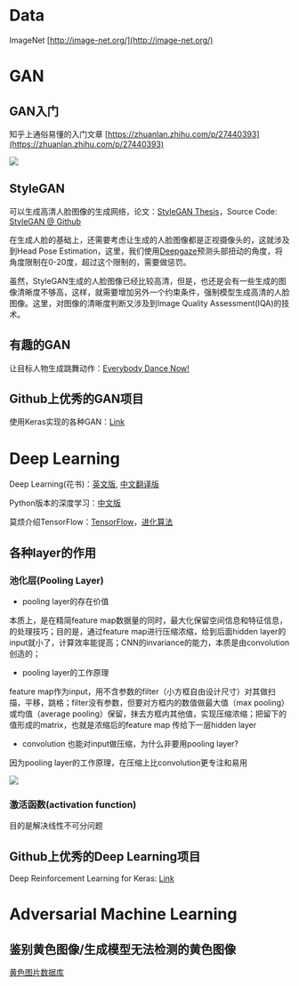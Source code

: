 # Data

ImageNet [http://image-net.org/](http://image-net.org/)

# GAN

## GAN入门

知乎上通俗易懂的入门文章 [https://zhuanlan.zhihu.com/p/27440393](https://zhuanlan.zhihu.com/p/27440393)

![](https://pic2.zhimg.com/80/v2-7319eab235d83fe971fb769f62cbb15d_hd.png)

## StyleGAN

可以生成高清人脸图像的生成网络，论文：[StyleGAN Thesis](https://arxiv.org/pdf/1812.04948.pdf)，Source Code: [StyleGAN @ Github](https://github.com/NVlabs/stylegan)

在生成人脸的基础上，还需要考虑让生成的人脸图像都是正视摄像头的，这就涉及到Head Pose Estimation，这里，我们使用[Deepgaze](https://github.com/mpatacchiola/deepgaze)预测头部扭动的角度，将角度限制在0-20度，超过这个限制的，需要做惩罚。

虽然，StyleGAN生成的人脸图像已经比较高清，但是，也还是会有一些生成的图像清晰度不够高，这样，就需要增加另外一个约束条件，强制模型生成高清的人脸图像。这里，对图像的清晰度判断又涉及到Image Quality Assessment(IQA)的技术。

## 有趣的GAN

让目标人物生成跳舞动作：[Everybody Dance Now!](https://twitter.com/hardmaru/status/1032762806796312576)

## Github上优秀的GAN项目

使用Keras实现的各种GAN：[Link](https://github.com/eriklindernoren/Keras-GAN)

# Deep Learning

Deep Learning(花书)：[英文版](http://www.deeplearningbook.org/), [中文翻译版](https://github.com/exacity/deeplearningbook-chinese)

Python版本的深度学习：[中文版](https://cnbeining.github.io/deep-learning-with-python-cn/)

莫烦介绍TensorFlow：[TensorFlow](https://morvanzhou.github.io/tutorials/machine-learning/tensorflow/)，[进化算法](https://morvanzhou.github.io/tutorials/machine-learning/evolutionary-algorithm/)

## 各种layer的作用

### 池化层(Pooling Layer)

- pooling layer的存在价值

本质上，是在精简feature map数据量的同时，最大化保留空间信息和特征信息，的处理技巧；目的是，通过feature map进行压缩浓缩，给到后面hidden layer的input就小了，计算效率能提高；CNN的invariance的能力，本质是由convolution创造的；

- pooling layer的工作原理

feature map作为input，用不含参数的filter（小方框自由设计尺寸）对其做扫描，平移，跳格；filter没有参数，但要对方框内的数值做最大值（max pooling）或均值（average pooling）保留，抹去方框内其他值，实现压缩浓缩；把留下的值形成的matrix，也就是浓缩后的feature map 传给下一层hidden layer

- convolution 也能对input做压缩，为什么非要用pooling layer?

因为pooling layer的工作原理，在压缩上比convolution更专注和易用

![](https://pic3.zhimg.com/80/v2-18dd32366cd7fc7a097c108832d7dad6_hd.jpg)

### 激活函数(activation function)
目的是解决线性不可分问题

## Github上优秀的Deep Learning项目

Deep Reinforcement Learning for Keras: [Link](https://github.com/keras-rl/keras-rl)

# Adversarial Machine Learning

## 鉴别黄色图像/生成模型无法检测的黄色图像

[黄色图片数据库](https://github.com/alexkimxyz/nsfw_data_scrapper)
